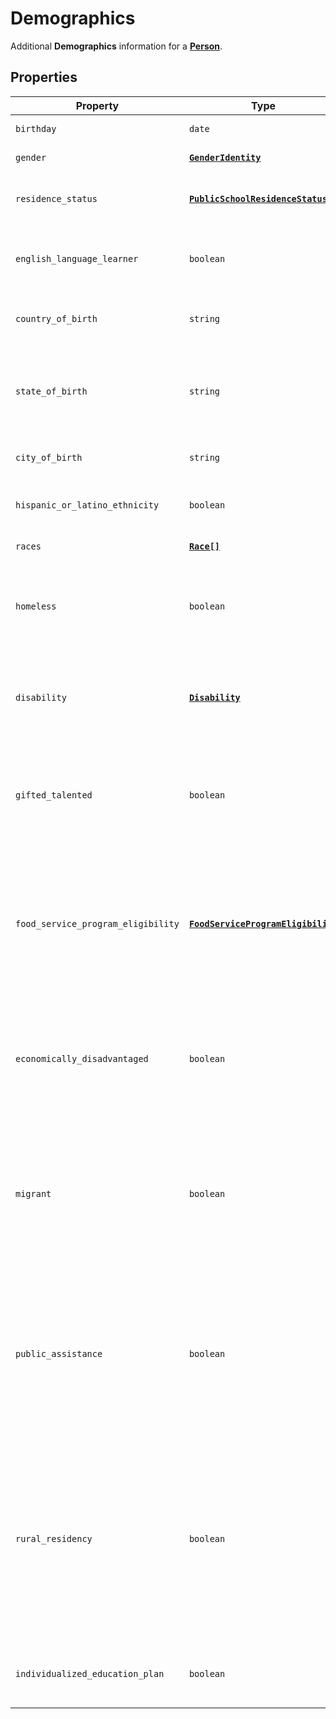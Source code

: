 # Demographics
Additional **Demographics** information for a **[Person](person)**.

## Properties

| Property                           | Type                                                                          | Description                                                                                                                                                                                                                                                            |
|------------------------------------|-------------------------------------------------------------------------------|------------------------------------------------------------------------------------------------------------------------------------------------------------------------------------------------------------------------------------------------------------------------|
| `birthday`                         | `date`                                                                        | The person's birthday! 🎉                                                                                                                                                                                                                                              |
| `gender`                           | **[`GenderIdentity`](enums/gender-identity)**                                 | The person's gender.                                                                                                                                                                                                                                                   |
| `residence_status`                 | **[`PublicSchoolResidenceStatus`](enums/public-school-residence-status)**     | The person's public school residence status.                                                                                                                                                                                                                           |
| `english_language_learner`         | `boolean`                                                                     | Whether the person is an English language learner.                                                                                                                                                                                                                     |
| `country_of_birth`                 | `string`                                                                      | An [ISO code for a country](https://ceds.ed.gov/CEDSElementDetails.aspx?TermxTopicId=20002) in which a person was born.                                                                                                                                                |
| `state_of_birth`                   | `string`                                                                      | An [abbreviation for the US state name or jurisdiction](https://ceds.ed.gov/CEDSElementDetails.aspx?TermxTopicId=20837) in which a person was born.                                                                                                                    |
| `city_of_birth`                    | `string`                                                                      | The city in which a person was born.                                                                                                                                                                                                                                   |
| `hispanic_or_latino_ethnicity`     | `boolean`                                                                     | The person's hispanic or latino ethnicity status.                                                                                                                                                                                                                      |
| `races`                            | **[`Race[]`](enums/race)**                                                    | The person's races.                                                                                                                                                                                                                                                    |
| `homeless`                         | `boolean`                                                                     | [Children and youth who lack a fixed, regular, and adequate nighttime residence.](https://ceds.ed.gov/CEDSElementDetails.aspx?TermxTopicId=53769)                                                                                                                      |
| `disability`                       | **[`Disability`](enums/disability)**                                          | [The major or overriding disability condition that best describes a person's impairment.](https://ceds.ed.gov/CEDSElementDetails.aspx?TermxTopicId=53800)                                                                                                              |
| `gifted_talented`                  | `boolean`                                                                     | [An indication that the student is participating in and served by a Gifted/Talented program.](https://ceds.ed.gov/CEDSElementDetails.aspx?TermxTopicId=53756)                                                                                                          |
| `food_service_program_eligibility` | **[`FoodServiceProgramEligibility`](enums/food-service-program-eligibility)** | [An indication of a student's level of eligibility to participate in the National School Lunch Program for breakfast, lunch, snack, supper, and milk programs.](https://ceds.ed.gov/CEDSElementDetails.aspx?TermxTopicId=53744)                                        |
| `economically_disadvantaged`       | `boolean`                                                                     | [An indication that the student met the State criteria for classification as having an economic disadvantage.](https://ceds.ed.gov/CEDSElementDetails.aspx?TermxTopicId=53741)                                                                                         |
| `migrant`                          | `boolean`                                                                     | [Persons who are, or whose parents or spouses are, migratory agricultural workers, including migratory dairy workers, or migratory fishers.](https://ceds.ed.gov/CEDSElementDetails.aspx?TermxTopicId=53789)                                                           |
| `public_assistance`                | `boolean`                                                                     | [A person who receives financial assistance from Federal, State, or local government agencies, including Temporary Assistance for Needy Families or equivalent.](https://ceds.ed.gov/CEDSElementDetails.aspx?TermxTopicId=57350)                                       |
| `rural_residency`                  | `boolean`                                                                     | [A person who resides in a place with a population of less than 2,500 that is not near any metropolitan area with a population greater than 50,000, or in a city with adjacent areas of high density.](https://ceds.ed.gov/CEDSElementDetails.aspx?TermxTopicId=53282) |
| `individualized_education_plan`    | `boolean`                                                                     | True if this person has in individualized education plan (IEP).                                                                                                                                                                                                        |
